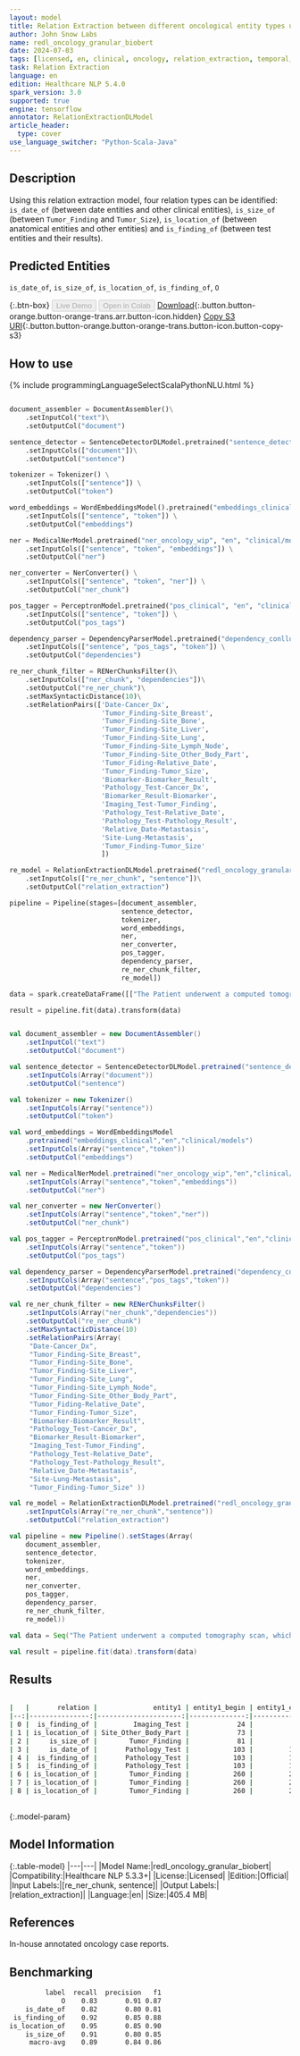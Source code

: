 ```yaml
---
layout: model
title: Relation Extraction between different oncological entity types using granular classes (ReDL)
author: John Snow Labs
name: redl_oncology_granular_biobert
date: 2024-07-03
tags: [licensed, en, clinical, oncology, relation_extraction, temporal, test, biomarker, anatomy, tensorflow]
task: Relation Extraction
language: en
edition: Healthcare NLP 5.4.0
spark_version: 3.0
supported: true
engine: tensorflow
annotator: RelationExtractionDLModel
article_header:
  type: cover
use_language_switcher: "Python-Scala-Java"
---
```


## Description

Using this relation extraction model, four relation types can be identified: `is_date_of` (between date entities and other clinical entities), `is_size_of` (between `Tumor_Finding` and `Tumor_Size`), `is_location_of` (between anatomical entities and other entities) and `is_finding_of` (between test entities and their results).

## Predicted Entities

`is_date_of`, `is_size_of`, `is_location_of`, `is_finding_of`, `O`

{:.btn-box}
<button class="button button-orange" disabled>Live Demo</button>
<button class="button button-orange" disabled>Open in Colab</button>
[Download](https://s3.amazonaws.com/auxdata.johnsnowlabs.com/clinical/models/redl_oncology_granular_biobert_en_5.4.0_3.0_1720038256440.zip){:.button.button-orange.button-orange-trans.arr.button-icon.hidden}
[Copy S3 URI](s3://auxdata.johnsnowlabs.com/clinical/models/redl_oncology_granular_biobert_en_5.4.0_3.0_1720038256440.zip){:.button.button-orange.button-orange-trans.button-icon.button-copy-s3}

## How to use



<div class="tabs-box" markdown="1">
{% include programmingLanguageSelectScalaPythonNLU.html %}
	
```python

document_assembler = DocumentAssembler()\
    .setInputCol("text")\
    .setOutputCol("document")

sentence_detector = SentenceDetectorDLModel.pretrained("sentence_detector_dl_healthcare","en","clinical/models")\
    .setInputCols(["document"])\
    .setOutputCol("sentence")

tokenizer = Tokenizer() \
    .setInputCols(["sentence"]) \
    .setOutputCol("token")

word_embeddings = WordEmbeddingsModel().pretrained("embeddings_clinical", "en", "clinical/models")\
    .setInputCols(["sentence", "token"]) \
    .setOutputCol("embeddings")

ner = MedicalNerModel.pretrained("ner_oncology_wip", "en", "clinical/models") \
    .setInputCols(["sentence", "token", "embeddings"]) \
    .setOutputCol("ner")

ner_converter = NerConverter() \
    .setInputCols(["sentence", "token", "ner"]) \
    .setOutputCol("ner_chunk")

pos_tagger = PerceptronModel.pretrained("pos_clinical", "en", "clinical/models") \
    .setInputCols(["sentence", "token"]) \
    .setOutputCol("pos_tags")

dependency_parser = DependencyParserModel.pretrained("dependency_conllu", "en") \
    .setInputCols(["sentence", "pos_tags", "token"]) \
    .setOutputCol("dependencies")

re_ner_chunk_filter = RENerChunksFilter()\
    .setInputCols(["ner_chunk", "dependencies"])\
    .setOutputCol("re_ner_chunk")\
    .setMaxSyntacticDistance(10)\
    .setRelationPairs(['Date-Cancer_Dx',
                       'Tumor_Finding-Site_Breast',
                       'Tumor_Finding-Site_Bone',
                       'Tumor_Finding-Site_Liver',
                       'Tumor_Finding-Site_Lung',
                       'Tumor_Finding-Site_Lymph_Node',
                       'Tumor_Finding-Site_Other_Body_Part',
                       'Tumor_Fiding-Relative_Date',
                       'Tumor_Finding-Tumor_Size',
                       'Biomarker-Biomarker_Result',
                       'Pathology_Test-Cancer_Dx',
                       'Biomarker_Result-Biomarker',
                       'Imaging_Test-Tumor_Finding',
                       'Pathology_Test-Relative_Date',
                       'Pathology_Test-Pathology_Result',
                       'Relative_Date-Metastasis',
                       'Site-Lung-Metastasis',
                       'Tumor_Finding-Tumor_Size'
                       ])

re_model = RelationExtractionDLModel.pretrained("redl_oncology_granular_biobert_wip", "en", "clinical/models")\
    .setInputCols(["re_ner_chunk", "sentence"])\
    .setOutputCol("relation_extraction")

pipeline = Pipeline(stages=[document_assembler,
                            sentence_detector,
                            tokenizer,
                            word_embeddings,
                            ner,
                            ner_converter,
                            pos_tagger,
                            dependency_parser,
                            re_ner_chunk_filter,
                            re_model])

data = spark.createDataFrame([["The Patient underwent a computed tomography scan, which showed a complex ovarian mass, 2 cm insize . A Pap smear performed one month later was positive for atypical glandular cells suspicious for adenocarcinoma. The pathologic specimen showed extension of the tumor throughout the fallopian tubes, appendix, omentum, and 5 out of 5 enlarged lymph nodes."]]).toDF("text")

result = pipeline.fit(data).transform(data)
```
```scala

val document_assembler = new DocumentAssembler()
	.setInputCol("text")
	.setOutputCol("document")

val sentence_detector = SentenceDetectorDLModel.pretrained("sentence_detector_dl_healthcare","en","clinical/models")
	.setInputCols(Array("document"))
	.setOutputCol("sentence")

val tokenizer = new Tokenizer()
	.setInputCols(Array("sentence"))
	.setOutputCol("token")

val word_embeddings = WordEmbeddingsModel
	.pretrained("embeddings_clinical","en","clinical/models")
	.setInputCols(Array("sentence","token"))
	.setOutputCol("embeddings")

val ner = MedicalNerModel.pretrained("ner_oncology_wip","en","clinical/models")
	.setInputCols(Array("sentence","token","embeddings"))
	.setOutputCol("ner")

val ner_converter = new NerConverter()
	.setInputCols(Array("sentence","token","ner"))
	.setOutputCol("ner_chunk")

val pos_tagger = PerceptronModel.pretrained("pos_clinical","en","clinical/models")
	.setInputCols(Array("sentence","token"))
	.setOutputCol("pos_tags")

val dependency_parser = DependencyParserModel.pretrained("dependency_conllu","en")
	.setInputCols(Array("sentence","pos_tags","token"))
	.setOutputCol("dependencies")

val re_ner_chunk_filter = new RENerChunksFilter()
	.setInputCols(Array("ner_chunk","dependencies"))
	.setOutputCol("re_ner_chunk")
	.setMaxSyntacticDistance(10)
	.setRelationPairs(Array(
     "Date-Cancer_Dx",
     "Tumor_Finding-Site_Breast",
     "Tumor_Finding-Site_Bone",
     "Tumor_Finding-Site_Liver",
     "Tumor_Finding-Site_Lung",
     "Tumor_Finding-Site_Lymph_Node",
     "Tumor_Finding-Site_Other_Body_Part",
     "Tumor_Fiding-Relative_Date",
     "Tumor_Finding-Tumor_Size",
     "Biomarker-Biomarker_Result",
     "Pathology_Test-Cancer_Dx",
     "Biomarker_Result-Biomarker",
     "Imaging_Test-Tumor_Finding",
     "Pathology_Test-Relative_Date",
     "Pathology_Test-Pathology_Result",
     "Relative_Date-Metastasis",
     "Site-Lung-Metastasis",
     "Tumor_Finding-Tumor_Size" ))

val re_model = RelationExtractionDLModel.pretrained("redl_oncology_granular_biobert_wip","en","clinical/models")
	.setInputCols(Array("re_ner_chunk","sentence"))
	.setOutputCol("relation_extraction")

val pipeline = new Pipeline().setStages(Array(
    document_assembler,
    sentence_detector,
    tokenizer,
    word_embeddings,
    ner,
    ner_converter,
    pos_tagger,
    dependency_parser,
    re_ner_chunk_filter,
    re_model))

val data = Seq("The Patient underwent a computed tomography scan, which showed a complex ovarian mass, 2 cm insize . A Pap smear performed one month later was positive for atypical glandular cells suspicious for adenocarcinoma. The pathologic specimen showed extension of the tumor throughout the fallopian tubes, appendix, omentum, and 5 out of 5 enlarged lymph nodes.").toDF("text")

val result = pipeline.fit(data).transform(data)

```
</div>

## Results

```bash

|   |       relation |              entity1 | entity1_begin | entity1_end |                   chunk1 |              entity2 | entity2_begin | entity2_end |                   chunk2 | confidence |
|--:|---------------:|---------------------:|--------------:|------------:|-------------------------:|---------------------:|--------------:|------------:|-------------------------:|-----------:|
| 0 |  is_finding_of |         Imaging_Test |            24 |          47 | computed tomography scan |        Tumor_Finding |            81 |          84 |                     mass |   0.672964 |
| 1 | is_location_of | Site_Other_Body_Part |            73 |          79 |                  ovarian |        Tumor_Finding |            81 |          84 |                     mass |   0.976508 |
| 2 |     is_size_of |        Tumor_Finding |            81 |          84 |                     mass |           Tumor_Size |            87 |          90 |                     2 cm |   0.952546 |
| 3 |     is_date_of |       Pathology_Test |           103 |         111 |                Pap smear |        Relative_Date |           123 |         137 |          one month later |   0.927102 |
| 4 |  is_finding_of |       Pathology_Test |           103 |         111 |                Pap smear |     Pathology_Result |           156 |         179 | atypical glandular cells |   0.860861 |
| 5 |  is_finding_of |       Pathology_Test |           103 |         111 |                Pap smear |            Cancer_Dx |           196 |         209 |           adenocarcinoma |   0.545740 |
| 6 | is_location_of |        Tumor_Finding |           260 |         264 |                    tumor | Site_Other_Body_Part |           281 |         295 |          fallopian tubes |   0.875905 |
| 7 | is_location_of |        Tumor_Finding |           260 |         264 |                    tumor | Site_Other_Body_Part |           298 |         305 |                 appendix |   0.774170 |
| 8 | is_location_of |        Tumor_Finding |           260 |         264 |                    tumor | Site_Other_Body_Part |           308 |         314 |                  omentum |   0.906041 |
 
```

{:.model-param}
## Model Information

{:.table-model}
|---|---|
|Model Name:|redl_oncology_granular_biobert|
|Compatibility:|Healthcare NLP 5.3.3+|
|License:|Licensed|
|Edition:|Official|
|Input Labels:|[re_ner_chunk, sentence]|
|Output Labels:|[relation_extraction]|
|Language:|en|
|Size:|405.4 MB|

## References

In-house annotated oncology case reports.

## Benchmarking

```bash
         label  recall  precision   f1  
             O    0.83       0.91 0.87   
    is_date_of    0.82       0.80 0.81    
 is_finding_of    0.92       0.85 0.88   
is_location_of    0.95       0.85 0.90    
    is_size_of    0.91       0.80 0.85    
     macro-avg    0.89       0.84 0.86
```
